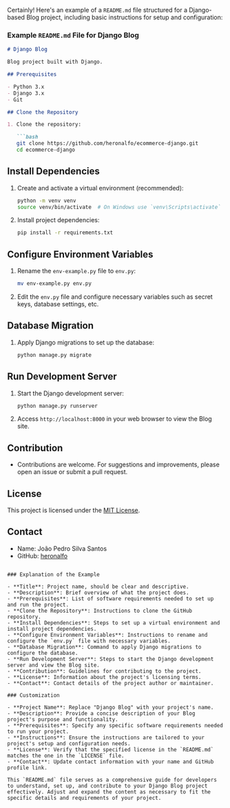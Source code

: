 Certainly! Here's an example of a `README.md` file structured for a Django-based Blog project, including basic instructions for setup and configuration:

### Example `README.md` File for Django Blog

```markdown
# Django Blog

Blog project built with Django.

## Prerequisites

- Python 3.x
- Django 3.x
- Git

## Clone the Repository

1. Clone the repository:

   ```bash
   git clone https://github.com/heronalfo/ecommerce-django.git
   cd ecommerce-django
   ```

## Install Dependencies

1. Create and activate a virtual environment (recommended):

   ```bash
   python -m venv venv
   source venv/bin/activate  # On Windows use `venv\Scripts\activate`
   ```

2. Install project dependencies:

   ```bash
   pip install -r requirements.txt
   ```

## Configure Environment Variables

1. Rename the `env-example.py` file to `env.py`:

   ```bash
   mv env-example.py env.py
   ```

2. Edit the `env.py` file and configure necessary variables such as secret keys, database settings, etc.

## Database Migration

1. Apply Django migrations to set up the database:

   ```bash
   python manage.py migrate
   ```

## Run Development Server

1. Start the Django development server:

   ```bash
   python manage.py runserver
   ```

2. Access `http://localhost:8000` in your web browser to view the Blog site.

## Contribution

- Contributions are welcome. For suggestions and improvements, please open an issue or submit a pull request.

## License

This project is licensed under the [MIT License](./LICENSE).

## Contact

- Name: João Pedro Silva Santos
- GitHub: [heronalfo](https://github.com/heronalfo)
```

### Explanation of the Example

- **Title**: Project name, should be clear and descriptive.
- **Description**: Brief overview of what the project does.
- **Prerequisites**: List of software requirements needed to set up and run the project.
- **Clone the Repository**: Instructions to clone the GitHub repository.
- **Install Dependencies**: Steps to set up a virtual environment and install project dependencies.
- **Configure Environment Variables**: Instructions to rename and configure the `env.py` file with necessary variables.
- **Database Migration**: Command to apply Django migrations to configure the database.
- **Run Development Server**: Steps to start the Django development server and view the Blog site.
- **Contribution**: Guidelines for contributing to the project.
- **License**: Information about the project's licensing terms.
- **Contact**: Contact details of the project author or maintainer.

### Customization

- **Project Name**: Replace "Django Blog" with your project's name.
- **Description**: Provide a concise description of your Blog project's purpose and functionality.
- **Prerequisites**: Specify any specific software requirements needed to run your project.
- **Instructions**: Ensure the instructions are tailored to your project's setup and configuration needs.
- **License**: Verify that the specified license in the `README.md` matches the one in the `LICENSE` file.
- **Contact**: Update contact information with your name and GitHub profile link.

This `README.md` file serves as a comprehensive guide for developers to understand, set up, and contribute to your Django Blog project effectively. Adjust and expand the content as necessary to fit the specific details and requirements of your project.